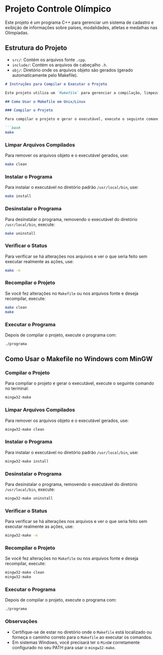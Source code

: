 # Projeto Controle Olímpico

Este projeto é um programa C++ para gerenciar um sistema de cadastro e exibição de informações sobre países, modalidades, atletas e medalhas nas Olimpíadas.

## Estrutura do Projeto

- `src/`: Contém os arquivos fonte `.cpp`.
- `include/`: Contém os arquivos de cabeçalho `.h`.
- `obj/`: Diretório onde os arquivos objeto são gerados (gerado automaticamente pelo Makefile).

```markdown
# Instruções para Compilar e Executar o Projeto

Este projeto utiliza um `Makefile` para gerenciar a compilação, limpeza, instalação e desinstalação do programa. Abaixo estão as instruções para uso tanto em sistemas Unix/Linux quanto em Windows.

## Como Usar o Makefile em Unix/Linux

### Compilar o Projeto

Para compilar o projeto e gerar o executável, execute o seguinte comando no terminal:

```bash
make
```

### Limpar Arquivos Compilados

Para remover os arquivos objeto e o executável gerados, use:

```bash
make clean
```

### Instalar o Programa

Para instalar o executável no diretório padrão `/usr/local/bin`, use:

```bash
make install
```

### Desinstalar o Programa

Para desinstalar o programa, removendo o executável do diretório `/usr/local/bin`, execute:

```bash
make uninstall
```

### Verificar o Status

Para verificar se há alterações nos arquivos e ver o que seria feito sem executar realmente as ações, use:

```bash
make -n
```

### Recompilar o Projeto

Se você fez alterações no `Makefile` ou nos arquivos fonte e deseja recompilar, execute:

```bash
make clean
make
```

### Executar o Programa

Depois de compilar o projeto, execute o programa com:

```bash
./programa
```

## Como Usar o Makefile no Windows com MinGW

### Compilar o Projeto

Para compilar o projeto e gerar o executável, execute o seguinte comando no terminal:

```bash
mingw32-make
```

### Limpar Arquivos Compilados

Para remover os arquivos objeto e o executável gerados, use:

```bash
mingw32-make clean
```

### Instalar o Programa

Para instalar o executável no diretório padrão `/usr/local/bin`, use:

```bash
mingw32-make install
```

### Desinstalar o Programa

Para desinstalar o programa, removendo o executável do diretório `/usr/local/bin`, execute:

```bash
mingw32-make uninstall
```

### Verificar o Status

Para verificar se há alterações nos arquivos e ver o que seria feito sem executar realmente as ações, use:

```bash
mingw32-make -n
```

### Recompilar o Projeto

Se você fez alterações no `Makefile` ou nos arquivos fonte e deseja recompilar, execute:

```bash
mingw32-make clean
mingw32-make
```

### Executar o Programa

Depois de compilar o projeto, execute o programa com:

```bash
./programa
```

### Observações

- Certifique-se de estar no diretório onde o `Makefile` está localizado ou forneça o caminho correto para o `Makefile` ao executar os comandos.
- Em sistemas Windows, você precisará ter o `MinGW` corretamente configurado no seu PATH para usar o `mingw32-make`.

```
